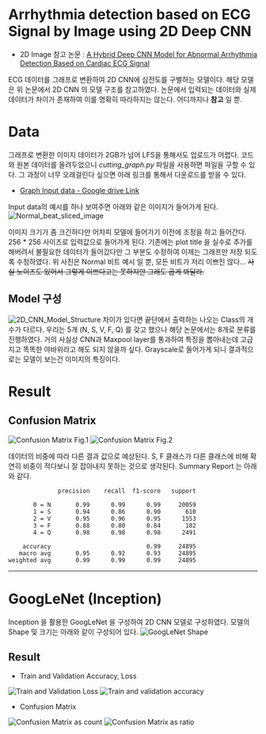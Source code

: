 # Arrhythmia detection based on ECG Signal by Image using 2D Deep CNN
- 2D Image 참고 논문 : [A Hybrid Deep CNN Model for Abnormal Arrhythmia Detection Based on Cardiac ECG Signal](https://www.mdpi.com/1424-8220/21/3/951)

ECG 데이터를 그래프로 변환하여 2D CNN에 심전도를 구별하는 모델이다. 해당 모델은 위 논문에서 2D CNN 의 모델 구조를 참고하였다. 논문에서 입력되는 데이터와 실제 데이터가 차이가 존재하여 이를 명확히 따라하지는 않는다. 어디까지나 __참고__ 일 뿐. 

# Data
그래프로 변환한 이미지 데이터가 2GB가 넘어 LFS을 통해서도 업로드가 어렵다. 코드와 원본 데이터를 올려두었으니 *cutting_graph.py* 파일을 사용하면 파일을 구할 수 있다. 그 과정이 너무 오래걸린다 싶으면 아래 링크를 통해서 다운로드를 받을 수 있다.
- [Graph Input data - Google drive Link](https://drive.google.com/file/d/1DjuzXjQ21p3Bhuky8ojlvzzRiAnffzvP/view?usp=sharing)

Input data의 예시를 하나 보여주면 아래와 같은 이미지가 들어가게 된다.
![Normal_beat_sliced_image](./docs/fig1.png)

이미지 크기가 좀 크긴하다만 어차피 모델에 들어가기 이전에 조정을 하고 들어간다. 256 * 256 사이즈로 입력값으로 들어가게 된다. 기존에는 plot title 을 실수로 추가를 해버려서 불필요한 데이터가 들어갔다만 그 부분도 수정하여 이제는 그래프만 저장 되도록 수정하였다. 위 사진은 Normal 비트 예시 일 뿐, 모든 비트가 저리 이쁘진 않다... ~~사실 노이즈도 있어서 그렇게 이쁘다고는 못하지만 그래도 곱게 봐달라.~~ 


## Model 구성
![2D_CNN_Model_Structure](https://www.mdpi.com/sensors/sensors-21-00951/article_deploy/html/images/sensors-21-00951-g005.png)
차이가 있다면 끝단에서 출력하는 나오는 Class의 개수가 다르다. 우리는 5개 (N, S, V, F, Q) 를 갖고 했으나 해당 논문에서는 8개로 분류를 진행하였다. 거의 사실상 CNN과 Maxpool layer를 통과하여 특징을 뽑아내는데 고급지고 똑똑한 야바위라고 해도 되지 않을까 싶다. Grayscale로 들어가게 되니 결과적으로는 모델이 보는건 이미지의 특징이다.

# Result
## Confusion Matrix
![Confusion Matrix Fig.1](./docs/fig2.png)
![Confusion Matrix Fig.2](./docs/fig3.png)

데이터의 비중에 따라 다른 결과 값으로 예상된다. S, F 클래스가 다른 클래스에 비해 확연히 비중이 적다보니 잘 잡아내지 못하는 것으로 생각된다. Summary Report 는 아래와 같다.
```
              precision    recall  f1-score   support

       0 = N       0.99      0.99      0.99     20059
       1 = S       0.94      0.86      0.90       610
       2 = V       0.95      0.96      0.95      1553
       3 = F       0.88      0.80      0.84       182
       4 = Q       0.98      0.98      0.98      2491

    accuracy                           0.99     24895
   macro avg       0.95      0.92      0.93     24895
weighted avg       0.99      0.99      0.99     24895
```
---
# GoogLeNet (Inception)
Inception 을 활용한 GoogLeNet 을 구성하여 2D CNN 모델로 구성하였다. 모델의 Shape 및 크기는 아래와 같이 구성되어 있다.
![GoogLeNet Shape](./docs/google_net_shape.png)
## Result
- Train and Validation Accuracy, Loss

![Train and Validation Loss](./docs/googleNetFig1.png)
![Train and validation accuracy](./docs/googleNetFig2.png)

- Confusion Matrix

![Confusion Matrix as count](./docs/googleNetFig3.png)
![Confusion Matrix as ratio](./docs/googleNetFig4.png)